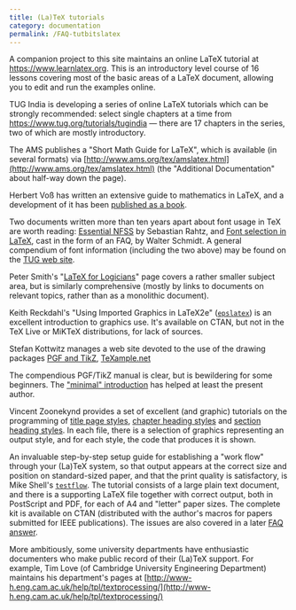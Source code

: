 ```yaml
---
title: (La)TeX tutorials
category: documentation
permalink: /FAQ-tutbitslatex
---
```


A companion project to this site maintains an online LaTeX tutorial at
<https://www.learnlatex.org>. This is an introductory level course of
16 lessons covering most of the basic areas of a LaTeX document,
allowing you to edit and run the examples online.

TUG India is developing a series of online LaTeX tutorials
which can be strongly recommended: select single chapters at a time
from <https://www.tug.org/tutorials/tugindia>&nbsp;&mdash; there
are 17&nbsp;chapters in the series, two of which are mostly introductory.


The AMS publishes a "Short Math Guide for LaTeX", which is
available (in several formats) via
[http://www.ams.org/tex/amslatex.html](http://www.ams.org/tex/amslatex.html)
(the "Additional Documentation" about half-way down the page).

Herbert Voß has written an extensive guide to mathematics in
LaTeX, and a development of it has been 
[published as a book](FAQ-latex-books).

Two documents written more than ten years apart about font usage in
TeX are worth reading: 
[Essential NFSS](http://www.tug.org/TUGboat/Articles/tb14-2/tb39rahtz-nfss.pdf)
by Sebastian Rahtz, and 
[Font selection in LaTeX](https://tug.org/pracjourn/2006-1/schmidt/schmidt.pdf),
cast in the form of an FAQ, by Walter Schmidt.  A general
compendium of font information (including the two above) may be found
on the [TUG web site](http://www.tug.org/fonts/).

Peter Smith's
  "[LaTeX for Logicians](http://www.logicmatters.net/latex-for-logicians/)"
page covers a rather smaller subject area, but is similarly comprehensive
(mostly by links to documents on relevant topics, rather than as a
monolithic document).

Keith Reckdahl's "Using Imported Graphics in LaTeX2e"
([`epslatex`](https://ctan.org/pkg/epslatex)) is an
excellent introduction to graphics use.  It's available on
CTAN, but not in the TeX&nbsp;Live or MiKTeX distributions, for
lack of sources.

Stefan Kottwitz manages a web site devoted to the use of the drawing
packages 
[PGF and TikZ](FAQ-drawing), 
[TeXample.net](http://www.texample.net/)

The compendious PGF/TikZ manual is clear, but is
bewildering for some beginners.  The 
["minimal" introduction](http://cremeronline.com/LaTeX/minimaltikz.pdf)
has helped at least the present author.

Vincent Zoonekynd provides a set of excellent (and graphic) tutorials
on the programming of 
[title page styles](http://zoonek.free.fr/LaTeX/LaTeX_samples_title/0.html),
[chapter heading styles](http://zoonek.free.fr/LaTeX/LaTeX_samples_chapter/0.html)
and
[section heading styles](http://zoonek.free.fr/LaTeX/LaTeX_samples_section/0.html).
In each file, there is a selection of graphics representing an output
style, and for each style, the code that produces it is shown.

An invaluable step-by-step setup guide for establishing a "work flow"
through your (La)TeX system, so that output appears at the
correct size and position on standard-sized paper, and that the print
quality is satisfactory, is Mike Shell's [`testflow`](https://ctan.org/pkg/testflow).  The
tutorial consists of a large plain text document, and there is a
supporting LaTeX file together with correct output, both in PostScript and
PDF, for each of A4 and "letter" paper sizes.  The
complete kit is available on CTAN (distributed with the
author's macros for papers submitted for IEEE publications).
The issues are also covered in a later 
[FAQ answer](FAQ-dvips-pdf).


More ambitiously, some university departments have enthusiastic
documenters who 
make public record of their (La)TeX support.  For example, Tim Love
(of Cambridge University Engineering Department) maintains his
department's pages at
[http://www-h.eng.cam.ac.uk/help/tpl/textprocessing/](http://www-h.eng.cam.ac.uk/help/tpl/textprocessing/)

